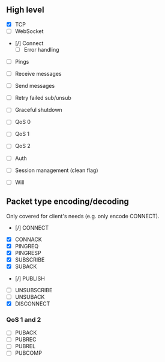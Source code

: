 ## High level

- [x] TCP
- [ ] WebSocket

- [/] Connect
  - [ ] Error handling
- [ ] Pings
- [ ] Receive messages
- [ ] Send messages
- [ ] Retry failed sub/unsub
- [ ] Graceful shutdown

- [ ] QoS 0
- [ ] QoS 1
- [ ] QoS 2
- [ ] Auth
- [ ] Session management (clean flag)
- [ ] Will

## Packet type encoding/decoding

Only covered for client's needs (e.g. only encode CONNECT).

- [/] CONNECT
- [x] CONNACK
- [x] PINGREQ
- [x] PINGRESP
- [x] SUBSCRIBE
- [x] SUBACK
- [/] PUBLISH
- [ ] UNSUBSCRIBE
- [ ] UNSUBACK
- [x] DISCONNECT

### QoS 1 and 2
- [ ] PUBACK
- [ ] PUBREC
- [ ] PUBREL
- [ ] PUBCOMP